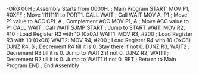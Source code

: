 -ORG 00H 			; Assembly Starts from 0000H.
; Main Program
START:	MOV P1, #0XFF		; Move 11111111 to PORT1.
		CALL WAIT 	; Call WAIT 
		MOV A, P1 	; Move P1 value to ACC 
		CPL A 		; Complement ACC
		MOV P1, A 	; Move ACC value to P1
		CALL WAIT 	; Call WAIT
		SJMP START 	; Jump to START
WAIT:		MOV R2, #10 	; Load Register R2 with 10 (0x0A)
WAIT1:	MOV R3, #200 		; Load Register R3 with 10 (0xC8)
WAIT2:	MOV R4, #200 		; Load Register R4 with 10 (0xC8)
		DJNZ R4, $ 	; Decrement R4 till it is 0. Stay there if not 0.
		DJNZ R3, WAIT2 	; Decrement R3 till it is 0. Jump to WAIT2 if not 0.
		DJNZ R2, WAIT1 	; Decrement R2 till it is 0. Jump to WAIT1 if not 0.
		RET 		; Retu rn to Main Program
END  				; End Assembly
